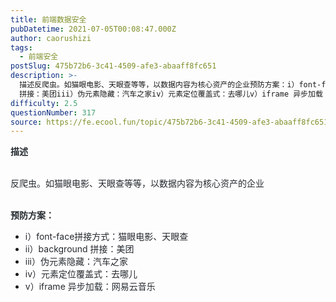 ```yaml
---
title: 前端数据安全
pubDatetime: 2021-07-05T00:08:47.000Z
author: caorushizi
tags:
  - 前端安全
postSlug: 475b72b6-3c41-4509-afe3-abaaff8fc651
description: >-
  描述反爬虫。如猫眼电影、天眼查等等，以数据内容为核心资产的企业预防方案：i）font-face拼接方式：猫眼电影、天眼查ii）background
  拼接：美团iii）伪元素隐藏：汽车之家iv）元素定位覆盖式：去哪儿v）iframe 异步加载：网易云音乐
difficulty: 2.5
questionNumber: 317
source: https://fe.ecool.fun/topic/475b72b6-3c41-4509-afe3-abaaff8fc651
---
```


<p><span style="font-size:14ptpx"><span style="color:#24292e"><span style="background-color:#ffffff"><span style="letter-spacing:0ptpx"><strong>描述</strong></span></span></span></span></p><p><br/><span style="color:#24292e"><span style="background-color:#ffffff"><span style="letter-spacing:0ptpx"><span style="font-size:10.5ptpx">反爬虫。如猫眼电影、天眼查等等，以数据内容为核心资产的企业</span></span></span></span></p><p><br/><span style="font-size:14ptpx"><span style="color:#24292e"><span style="background-color:#ffffff"><span style="letter-spacing:0ptpx"><strong>预防方案：</strong></span></span></span></span><br/></p><ul><li><span style="font-size:10.5ptpx"><span style="color:#24292e"><span style="background-color:#ffffff"><span style="letter-spacing:0ptpx">i）font-face拼接方式：猫眼电影、天眼查</span></span></span></span></li><li><span style="font-size:10.5ptpx"><span style="color:#24292e"><span style="background-color:#ffffff"><span style="letter-spacing:0ptpx">ii）background 拼接：美团</span></span></span></span></li><li><span style="font-size:10.5ptpx"><span style="color:#24292e"><span style="background-color:#ffffff"><span style="letter-spacing:0ptpx">iii）伪元素隐藏：汽车之家</span></span></span></span></li><li><span style="font-size:10.5ptpx"><span style="color:#24292e"><span style="background-color:#ffffff"><span style="letter-spacing:0ptpx">iv）元素定位覆盖式：去哪儿</span></span></span></span></li><li><span style="font-size:10.5ptpx"><span style="color:#24292e"><span style="background-color:#ffffff"><span style="letter-spacing:0ptpx">v）iframe 异步加载：网易云音乐</span></span></span></span></li></ul><p><br/></p>

